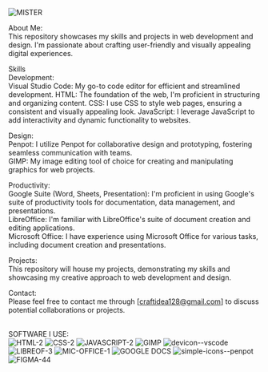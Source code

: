 <img>![MISTER](https://github.com/user-attachments/assets/b1e80241-f68a-4138-b592-49accf8edeef)</img>


About Me:</br>
This repository showcases my skills and projects in web development and design. I'm passionate about crafting user-friendly and visually appealing digital experiences.

Skills</br>
Development:</br>
Visual Studio Code: My go-to code editor for efficient and streamlined development.
HTML: The foundation of the web, I'm proficient in structuring and organizing content.
CSS: I use CSS to style web pages, ensuring a consistent and visually appealing look.
JavaScript: I leverage JavaScript to add interactivity and dynamic functionality to websites.

Design:</br>
Penpot: I utilize Penpot for collaborative design and prototyping, fostering seamless communication with teams.</br>
GIMP: My image editing tool of choice for creating and manipulating graphics for web projects.</br>

Productivity:</br>
Google Suite (Word, Sheets, Presentation): I'm proficient in using Google's suite of productivity tools for documentation, data management, and presentations.</br>
LibreOffice: I'm familiar with LibreOffice's suite of document creation and editing applications.</br>
Microsoft Office: I have experience using Microsoft Office for various tasks, including document creation and presentations.</br>

Projects:</br>
This repository will house my projects, demonstrating my skills and showcasing my creative approach to web development and design.

Contact:</br> 
Please feel free to contact me through [craftidea128@gmail.com] to discuss potential collaborations or projects.</br></br>

SOFTWARE I USE:</br>
<img>![HTML-2](https://github.com/user-attachments/assets/cadd7e38-00f5-4627-8b63-01f97f775f13)
</img>
<img>![CSS-2](https://github.com/user-attachments/assets/ef37ac28-d586-4ac2-b27c-799828332d3a)
</img>
<img>![JAVASCRIPT-2](https://github.com/user-attachments/assets/52f32d0b-0afc-4946-9670-c944ee01eca3)
</img> 
<img>![GIMP](https://github.com/user-attachments/assets/1c58d6b5-af92-40a3-b65e-321a5919eb24)
</img> 
<img>![devicon--vscode](https://github.com/user-attachments/assets/58eddebd-3b3f-4a7d-88fe-c71840e019dd)
</img>
<img>![LIBREOF-3](https://github.com/user-attachments/assets/f5e24297-434e-4736-b489-b08754966fc0)
</img>
<img>![MIC-OFFICE-1](https://github.com/user-attachments/assets/303167f0-a315-4a7f-9a74-d56c1d513162)
</img>
<img>![GOOGLE DOCS](https://github.com/user-attachments/assets/b5b0f09f-e01b-4363-8ab8-7883d3646c24)
</img>
<img>![simple-icons--penpot](https://github.com/user-attachments/assets/ce44a38b-ea74-4755-b466-f9efe67c4ce4)
</img>
<img>![FIGMA-44](https://github.com/user-attachments/assets/e884d598-4f47-491b-9071-a896cf186b58)
</img>

